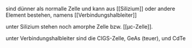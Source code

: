 sind dünner als normalle Zelle und kann aus [[Silizium]] oder andere Element bestehen, namens [[Verbindungshalbleiter]]

unter Silizium stehen noch amorphe Zelle bzw. [[µc-Zelle]].

unter Verbindungshalbleiter sind die CIGS-Zelle, GeAs (teuer), und CdTe